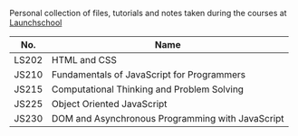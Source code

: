 Personal collection of files, tutorials and notes taken during the courses at [Launchschool](https://launchschool.com/)

| No.   | Name                                             |
|-------|--------------------------------------------------|
| LS202 | HTML and CSS                                     |
| JS210 | Fundamentals of JavaScript for Programmers       |
| JS215 | Computational Thinking and Problem Solving       |
| JS225 | Object Oriented JavaScript                       |
| JS230 | DOM and Asynchronous Programming with JavaScript |
